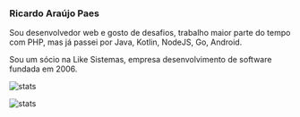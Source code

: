 ### Ricardo Araújo Paes

Sou desenvolvedor web e gosto de desafios, trabalho maior parte do tempo com PHP, mas já passei por Java, Kotlin, NodeJS, Go, Android.

Sou um sócio na Like Sistemas, empresa desenvolvimento de software fundada em 2006.

![stats](https://github-readme-stats.vercel.app/api?username=ricardoapaes&show_icons=true&hide_title=false&count_private=true&theme=radical&border_color=000000)

![stats](https://github-readme-stats.vercel.app/api/top-langs/?username=ricardoapaes&layout=compact&langs_count=16&theme=radical&&count_private=true)
